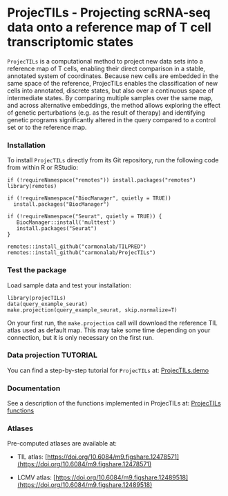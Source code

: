 # ProjecTILs - Projecting scRNA-seq data onto a reference map of T cell transcriptomic states

`ProjecTILs` is a computational method to project new data sets into a reference map of T cells, enabling their direct comparison in a stable, annotated system of coordinates. Because new cells are embedded in the same space of the reference, ProjecTILs enables the classification of new cells into annotated, discrete states, but also over a continuous space of intermediate states. By comparing multiple samples over the same map, and across alternative embeddings, the method allows exploring the effect of genetic perturbations (e.g. as the result of therapy) and identifying genetic programs significantly altered in the query compared to a control set or to the reference map.

### Installation

To install `ProjecTILs` directly from its Git repository, run the following code from within R or RStudio:
```
if (!requireNamespace("remotes")) install.packages("remotes")
library(remotes)

if (!requireNamespace("BiocManager", quietly = TRUE))
  install.packages("BiocManager")

if (!requireNamespace("Seurat", quietly = TRUE)) {
   BiocManager::install('multtest')
   install.packages("Seurat")
}

remotes::install_github("carmonalab/TILPRED")
remotes::install_github("carmonalab/ProjecTILs")
```

### Test the package

Load sample data and test your installation:
```
library(projecTILs)
data(query_example_seurat)
make.projection(query_example_seurat, skip.normalize=T)
```

On your first run, the `make.projection` call will download the reference TIL atlas used as default map. This may take some time depending on your connection, but it is only necessary on the first run.


### Data projection TUTORIAL

You can find a step-by-step tutorial for `ProjecTILs` at: [ProjecTILs.demo](https://gitlab.unil.ch/carmona/ProjecTILs.demo)

### Documentation

See a description of the functions implemented in ProjecTILs at: [ProjecTILs functions](docs/functions.md)

### Atlases

Pre-computed atlases are available at:

* TIL atlas: [https://doi.org/10.6084/m9.figshare.12478571](https://doi.org/10.6084/m9.figshare.12478571)

* LCMV atlas: [https://doi.org/10.6084/m9.figshare.12489518](https://doi.org/10.6084/m9.figshare.12489518)
